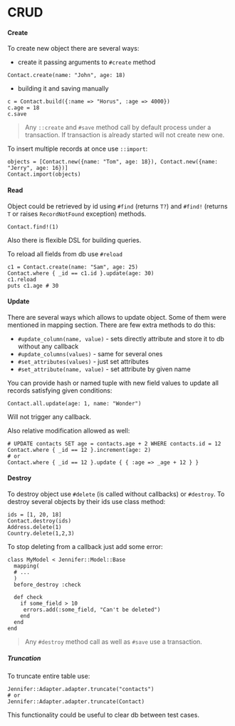 # CRUD

#### Create

To create new object there are several ways:

- create it passing arguments to `#create` method

```crystal
Contact.create(name: "John", age: 18)
```

- building it and saving manually

```crystal
c = Contact.build({:name => "Horus", :age => 4000})
c.age = 18
c.save
```

> Any `::create` and `#save` method call by default process under a transaction. If transaction is already started will not create new one.

To insert multiple records at once use `::import`:

```crystal
objects = [Contact.new({name: "Tom", age: 18}), Contact.new({name: "Jerry", age: 16})]
Contact.import(objects)
```

#### Read

Object could be retrieved by id using `#find` (returns `T?`) and `#find!` (returns `T` or raises `RecordNotFound` exception) methods.

```crystal
Contact.find!(1)
```

Also there is flexible DSL for building queries.

To reload all fields from db use `#reload`

```crystal
c1 = Contact.create(name: "Sam", age: 25)
Contact.where { _id == c1.id }.update(age: 30)
c1.reload
puts c1.age # 30
```

#### Update

There are several ways which allows to update object. Some of them were mentioned in mapping section. There are few extra methods to do this:
- `#update_column(name, value)` - sets directly attribute and store it to db without any callback
- `#update_columns(values)` - same for several ones
- `#set_attributes(values)` - just set attributes
- `#set_attribute(name, value)` - set attribute by given name

You can provide hash or named tuple with new field values to update all records satisfying given conditions:
```crystal
Contact.all.update(age: 1, name: "Wonder")
```

Will not trigger any callback.

Also relative modification allowed as well:

```crystal
# UPDATE contacts SET age = contacts.age + 2 WHERE contacts.id = 12
Contact.where { _id == 12 }.increment(age: 2)
# or
Contact.where { _id == 12 }.update { { :age => _age + 12 } }
```

#### Destroy

To destroy object use `#delete` (is called without callbacks) or `#destroy`. To destroy several objects by their ids use class method:

```crystal
ids = [1, 20, 18]
Contact.destroy(ids)
Address.delete(1)
Country.delete(1,2,3)
```

To stop deleting from a callback just add some error:

```crystal
class MyModel < Jennifer::Model::Base
  mapping(
  # ...
  )
  before_destroy :check

  def check
    if some_field > 10
     errors.add(:some_field, "Can't be deleted")
    end
  end
end
```
> Any `#destroy` method call as well as `#save` use a transaction.

##### Truncation

To truncate entire table use:
```crystal
Jennifer::Adapter.adapter.truncate("contacts")
# or
Jennifer::Adapter.adapter.truncate(Contact)
```

This functionality could be useful to clear db between test cases.

